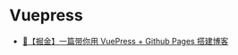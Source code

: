 # Vuepress

- [🌟【掘金】一篇带你用 VuePress + Github Pages 搭建博客](https://juejin.cn/post/7041134607869149215 '一篇带你用 VuePress + Github Pages 搭建博客')